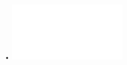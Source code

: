 - ![The_Rust_Programming_Language_1647766604099_0.pdf](../assets/The_Rust_Programming_Language_1647766604099_0_1647767150563_0.pdf)